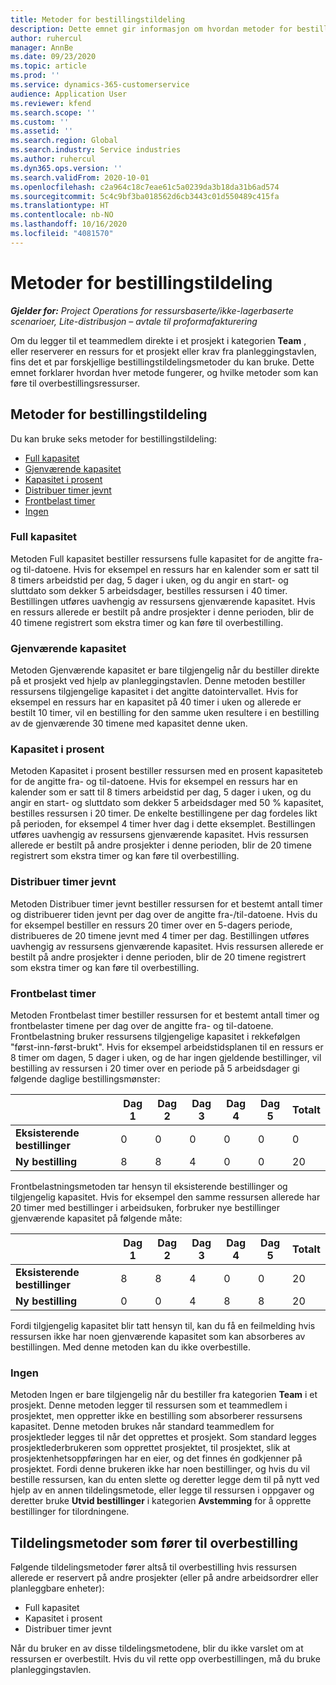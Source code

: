 ```yaml
---
title: Metoder for bestillingstildeling
description: Dette emnet gir informasjon om hvordan metoder for bestillingstildeling fungerer i Project-operasjoner.
author: ruhercul
manager: AnnBe
ms.date: 09/23/2020
ms.topic: article
ms.prod: ''
ms.service: dynamics-365-customerservice
audience: Application User
ms.reviewer: kfend
ms.search.scope: ''
ms.custom: ''
ms.assetid: ''
ms.search.region: Global
ms.search.industry: Service industries
ms.author: ruhercul
ms.dyn365.ops.version: ''
ms.search.validFrom: 2020-10-01
ms.openlocfilehash: c2a964c18c7eae61c5a0239da3b18da31b6ad574
ms.sourcegitcommit: 5c4c9bf3ba018562d6cb3443c01d550489c415fa
ms.translationtype: HT
ms.contentlocale: nb-NO
ms.lasthandoff: 10/16/2020
ms.locfileid: "4081570"
---
```

# <a name="booking-allocation-methods"></a>Metoder for bestillingstildeling

_**Gjelder for:** Project Operations for ressursbaserte/ikke-lagerbaserte scenarioer, Lite-distribusjon – avtale til proformafakturering_

Om du legger til et teammedlem direkte i et prosjekt i kategorien **Team** , eller reserverer en ressurs for et prosjekt eller krav fra planleggingstavlen, fins det et par forskjellige bestillingstildelingsmetoder du kan bruke. Dette emnet forklarer hvordan hver metode fungerer, og hvilke metoder som kan føre til overbestillingsressurser.

## <a name="booking-allocation-methods"></a>Metoder for bestillingstildeling

Du kan bruke seks metoder for bestillingstildeling:

- [Full kapasitet](#full)
- [Gjenværende kapasitet](#remaining)
- [Kapasitet i prosent](#percentage)
- [Distribuer timer jevnt](#evenly)
- [Frontbelast timer](#front)
- [Ingen](#none)

### <a name="full-capacity"></a><a name="full"></a>Full kapasitet 
Metoden Full kapasitet bestiller ressursens fulle kapasitet for de angitte fra- og til-datoene. Hvis for eksempel en ressurs har en kalender som er satt til 8 timers arbeidstid per dag, 5 dager i uken, og du angir en start- og sluttdato som dekker 5 arbeidsdager, bestilles ressursen i 40 timer. Bestillingen utføres uavhengig av ressursens gjenværende kapasitet. Hvis en ressurs allerede er bestilt på andre prosjekter i denne perioden, blir de 40 timene registrert som ekstra timer og kan føre til overbestilling.

### <a name="remaining-capacity"></a><a name="remaining"></a>Gjenværende kapasitet
Metoden Gjenværende kapasitet er bare tilgjengelig når du bestiller direkte på et prosjekt ved hjelp av planleggingstavlen. Denne metoden bestiller ressursens tilgjengelige kapasitet i det angitte datointervallet. Hvis for eksempel en ressurs har en kapasitet på 40 timer i uken og allerede er bestilt 10 timer, vil en bestilling for den samme uken resultere i en bestilling av de gjenværende 30 timene med kapasitet denne uken.

### <a name="percentage-capacity"></a><a name="percentage"></a>Kapasitet i prosent
Metoden Kapasitet i prosent bestiller ressursen med en prosent kapasiteteb for de angitte fra- og til-datoene. Hvis for eksempel en ressurs har en kalender som er satt til 8 timers arbeidstid per dag, 5 dager i uken, og du angir en start- og sluttdato som dekker 5 arbeidsdager med 50 % kapasitet, bestilles ressursen i 20 timer. De enkelte bestillingene per dag fordeles likt på perioden, for eksempel 4 timer hver dag i dette eksemplet. Bestillingen utføres uavhengig av ressursens gjenværende kapasitet. Hvis ressursen allerede er bestilt på andre prosjekter i denne perioden, blir de 20 timene registrert som ekstra timer og kan føre til overbestilling.

### <a name="evenly-distribute-hours"></a><a name="evenly"></a>Distribuer timer jevnt
Metoden Distribuer timer jevnt bestiller ressursen for et bestemt antall timer og distribuerer tiden jevnt per dag over de angitte fra-/til-datoene. Hvis du for eksempel bestiller en ressurs 20 timer over en 5-dagers periode, distribueres de 20 timene jevnt med 4 timer per dag. Bestillingen utføres uavhengig av ressursens gjenværende kapasitet. Hvis ressursen allerede er bestilt på andre prosjekter i denne perioden, blir de 20 timene registrert som ekstra timer og kan føre til overbestilling.

### <a name="front-load-hours"></a><a name="front"></a>Frontbelast timer
Metoden Frontbelast timer bestiller ressursen for et bestemt antall timer og frontbelaster timene per dag over de angitte fra- og til-datoene. Frontbelastning bruker ressursens tilgjengelige kapasitet i rekkefølgen "først-inn-først-brukt". Hvis for eksempel arbeidstidsplanen til en ressurs er 8 timer om dagen, 5 dager i uken, og de har ingen gjeldende bestillinger, vil bestilling av ressursen i 20 timer over en periode på 5 arbeidsdager gi følgende daglige bestillingsmønster: 

|                           |    Dag 1    |    Dag 2    |    Dag 3    |    Dag 4    |    Dag 5    |    Totalt    |
|---------------------------|-------------|-------------|-------------|-------------|-------------|-------------|
|    **Eksisterende bestillinger**    |    0        |    0        |    0        |    0        |    0        |    0        |
|    **Ny bestilling**          |    8        |    8        |    4        |    0        |    0        |    20       |

Frontbelastningsmetoden tar hensyn til eksisterende bestillinger og tilgjengelig kapasitet. Hvis for eksempel den samme ressursen allerede har 20 timer med bestillinger i arbeidsuken, forbruker nye bestillinger gjenværende kapasitet på følgende måte:

|                     | Dag 1 | Dag 2 | Dag 3 | Dag 4 | Dag 5 | Totalt |
|---------------------|-------|-------|-------|-------|-------|-------|
| **Eksisterende bestillinger** | 8     | 8     | 4     | 0     | 0     | 20    |
| **Ny bestilling**       | 0     | 0     | 4     | 8     | 8     | 20    |

Fordi tilgjengelig kapasitet blir tatt hensyn til, kan du få en feilmelding hvis ressursen ikke har noen gjenværende kapasitet som kan absorberes av bestillingen. Med denne metoden kan du ikke overbestille.

### <a name="none"></a><a name="none"></a>Ingen
Metoden Ingen er bare tilgjengelig når du bestiller fra kategorien **Team** i et prosjekt. Denne metoden legger til ressursen som et teammedlem i prosjektet, men oppretter ikke en bestilling som absorberer ressursens kapasitet. Denne metoden brukes når standard teammedlem for prosjektleder legges til når det opprettes et prosjekt. Som standard legges prosjektlederbrukeren som opprettet prosjektet, til prosjektet, slik at prosjektenhetsoppføringen har en eier, og det finnes én godkjenner på prosjektet. Fordi denne brukeren ikke har noen bestillinger, og hvis du vil bestille ressursen, kan du enten slette og deretter legge dem til på nytt ved hjelp av en annen tildelingsmetode, eller legge til ressursen i oppgaver og deretter bruke **Utvid bestillinger** i kategorien **Avstemming** for å opprette bestillinger for tilordningene.

## <a name="allocation-methods-that-lead-to-overbooking"></a>Tildelingsmetoder som fører til overbestilling
Følgende tildelingsmetoder fører altså til overbestilling hvis ressursen allerede er reservert på andre prosjekter (eller på andre arbeidsordrer eller planleggbare enheter):

- Full kapasitet
- Kapasitet i prosent
- Distribuer timer jevnt

Når du bruker en av disse tildelingsmetodene, blir du ikke varslet om at ressursen er overbestilt. Hvis du vil rette opp overbestillingen, må du bruke planleggingstavlen.
